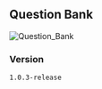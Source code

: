 ## Question Bank

![Question_Bank](https://github.com/user-attachments/assets/e3b35cd3-e881-4000-af31-74e8b70adff8)

### Version

`1.0.3-release`
